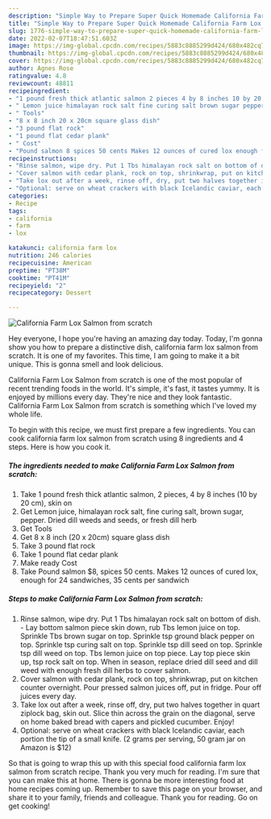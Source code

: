 ```yaml
---
description: "Simple Way to Prepare Super Quick Homemade California Farm Lox Salmon from scratch"
title: "Simple Way to Prepare Super Quick Homemade California Farm Lox Salmon from scratch"
slug: 1776-simple-way-to-prepare-super-quick-homemade-california-farm-lox-salmon-from-scratch
date: 2022-02-07T18:47:51.603Z
image: https://img-global.cpcdn.com/recipes/5883c8885299d424/680x482cq70/california-farm-lox-salmon-from-scratch-recipe-main-photo.jpg
thumbnail: https://img-global.cpcdn.com/recipes/5883c8885299d424/680x482cq70/california-farm-lox-salmon-from-scratch-recipe-main-photo.jpg
cover: https://img-global.cpcdn.com/recipes/5883c8885299d424/680x482cq70/california-farm-lox-salmon-from-scratch-recipe-main-photo.jpg
author: Agnes Rose
ratingvalue: 4.8
reviewcount: 48811
recipeingredient:
- "1 pound fresh thick atlantic salmon 2 pieces 4 by 8 inches 10 by 20 cm skin on"
- " Lemon juice himalayan rock salt fine curing salt brown sugar pepper Dried dill weeds and seeds or fresh dill herb"
- " Tools"
- "8 x 8 inch 20 x 20cm square glass dish"
- "3 pound flat rock"
- "1 pound flat cedar plank"
- " Cost"
- "Pound salmon 8 spices 50 cents Makes 12 ounces of cured lox enough for 24 sandwiches 35 cents per sandwich"
recipeinstructions:
- "Rinse salmon, wipe dry. Put 1 Tbs himalayan rock salt on bottom of dish.  Lay bottom salmon piece skin down, rub Tbs lemon juice on top. Sprinkle Tbs brown sugar on top. Sprinkle tsp ground black pepper on top. Sprinkle tsp curing salt on top. Sprinkle tsp dill seed on top. Sprinkle tsp dill weed on top. Tbs lemon juice on top piece. Lay top piece skin up, tsp rock salt on top. When in season, replace dried dill seed and dill weed with enough fresh dill herbs to cover salmon."
- "Cover salmon with cedar plank, rock on top, shrinkwrap, put on kitchen counter overnight. Pour pressed salmon juices off, put in fridge. Pour off juices every day."
- "Take lox out after a week, rinse off, dry, put two halves together in quart ziplock bag, skin out. Slice thin across the grain on the diagonal, serve on home baked bread with capers and pickled cucumber. Enjoy!"
- "Optional: serve on wheat crackers with black Icelandic caviar, each portion the tip of a small knife. (2 grams per serving, 50 gram jar on Amazon is $12)"
categories:
- Recipe
tags:
- california
- farm
- lox

katakunci: california farm lox 
nutrition: 246 calories
recipecuisine: American
preptime: "PT38M"
cooktime: "PT41M"
recipeyield: "2"
recipecategory: Dessert

---
```



![California Farm Lox Salmon from scratch](https://img-global.cpcdn.com/recipes/5883c8885299d424/680x482cq70/california-farm-lox-salmon-from-scratch-recipe-main-photo.jpg)

Hey everyone, I hope you're having an amazing day today. Today, I'm gonna show you how to prepare a distinctive dish, california farm lox salmon from scratch. It is one of my favorites. This time, I am going to make it a bit unique. This is gonna smell and look delicious.

California Farm Lox Salmon from scratch is one of the most popular of recent trending foods in the world. It's simple, it's fast, it tastes yummy. It is enjoyed by millions every day. They're nice and they look fantastic. California Farm Lox Salmon from scratch is something which I've loved my whole life.




To begin with this recipe, we must first prepare a few ingredients. You can cook california farm lox salmon from scratch using 8 ingredients and 4 steps. Here is how you cook it.

<!--inarticleads1-->

##### The ingredients needed to make California Farm Lox Salmon from scratch:

1. Take 1 pound fresh thick atlantic salmon, 2 pieces, 4 by 8 inches (10 by 20 cm), skin on
1. Get  Lemon juice, himalayan rock salt, fine curing salt, brown sugar, pepper. Dried dill weeds and seeds, or fresh dill herb
1. Get  Tools
1. Get 8 x 8 inch (20 x 20cm) square glass dish
1. Take 3 pound flat rock
1. Take 1 pound flat cedar plank
1. Make ready  Cost
1. Take Pound salmon $8, spices 50 cents. Makes 12 ounces of cured lox, enough for 24 sandwiches, 35 cents per sandwich




<!--inarticleads2-->

##### Steps to make California Farm Lox Salmon from scratch:

1. Rinse salmon, wipe dry. Put 1 Tbs himalayan rock salt on bottom of dish.  - Lay bottom salmon piece skin down, rub Tbs lemon juice on top. Sprinkle Tbs brown sugar on top. Sprinkle tsp ground black pepper on top. Sprinkle tsp curing salt on top. Sprinkle tsp dill seed on top. Sprinkle tsp dill weed on top. Tbs lemon juice on top piece. Lay top piece skin up, tsp rock salt on top. When in season, replace dried dill seed and dill weed with enough fresh dill herbs to cover salmon.
1. Cover salmon with cedar plank, rock on top, shrinkwrap, put on kitchen counter overnight. Pour pressed salmon juices off, put in fridge. Pour off juices every day.
1. Take lox out after a week, rinse off, dry, put two halves together in quart ziplock bag, skin out. Slice thin across the grain on the diagonal, serve on home baked bread with capers and pickled cucumber. Enjoy!
1. Optional: serve on wheat crackers with black Icelandic caviar, each portion the tip of a small knife. (2 grams per serving, 50 gram jar on Amazon is $12)




So that is going to wrap this up with this special food california farm lox salmon from scratch recipe. Thank you very much for reading. I'm sure that you can make this at home. There is gonna be more interesting food at home recipes coming up. Remember to save this page on your browser, and share it to your family, friends and colleague. Thank you for reading. Go on get cooking!
